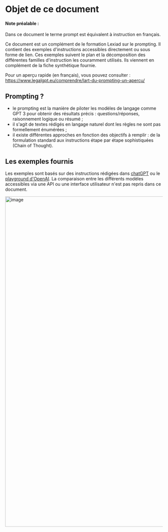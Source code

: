 # Objet de ce document

#### Note préalable : 
Dans ce document le terme prompt est équivalent à instruction en français. 

Ce document est un complément de le formation Lexiad sur le prompting. Il contient des exemples d'instructions accessibles directement ou sous forme de lien. 
Ces exemples suivent le plan et la décomposition des différentes familles d'instruction les couramment utilisés. 
Ils viennent en complément de la fiche synthétique fournie. 

Pour un aperçu rapide (en français), vous pouvez consulter :  https://www.legalgpt.eu/comprendre/lart-du-prompting-un-apercu/ 

## Prompting ? 

- le prompting est la manière de piloter les modèles de langage comme GPT 3 pour obtenir des résultats précis : questions/réponses, raisonnement logique ou résumé ;
- il s'agit de textes rédigés en langage naturel dont les règles ne sont pas formellement énumérées ;
- il existe différentes approches en fonction des objectifs à remplir : de la formulation standard aux instructions étape par étape sophistiquées (Chain of Thought).

## Les exemples fournis 

Les exemples sont basés sur des instructions rédigées dans [chatGPT](https://chat.openai.com/auth/login) ou le [playground d'OpenAI](https://platform.openai.com/playground). 
La comparaison entre les différents modèles accessibles via une API ou une interface utilisateur n'est pas repris dans ce document. 

<img width="1055" alt="image" src="https://github.com/rdassignies/prompting/assets/93215594/199c5a5b-1798-4b91-b57c-3b572ecb0e42">

# 
